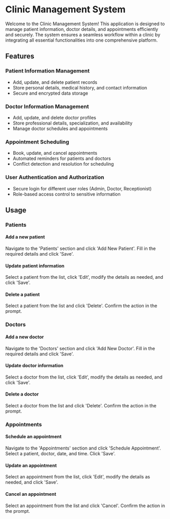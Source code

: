 # Clinic Management System

Welcome to the Clinic Management System! This application is designed to manage patient information, doctor details, and appointments efficiently and securely. The system ensures a seamless workflow within a clinic by integrating all essential functionalities into one comprehensive platform.

## Features

### Patient Information Management
- Add, update, and delete patient records
- Store personal details, medical history, and contact information
- Secure and encrypted data storage

### Doctor Information Management
- Add, update, and delete doctor profiles
- Store professional details, specialization, and availability
- Manage doctor schedules and appointments

### Appointment Scheduling
- Book, update, and cancel appointments
- Automated reminders for patients and doctors
- Conflict detection and resolution for scheduling

### User Authentication and Authorization
- Secure login for different user roles (Admin, Doctor, Receptionist)
- Role-based access control to sensitive information

## Usage

### Patients

#### Add a new patient
Navigate to the 'Patients' section and click 'Add New Patient'. Fill in the required details and click 'Save'.

#### Update patient information
Select a patient from the list, click 'Edit', modify the details as needed, and click 'Save'.

#### Delete a patient
Select a patient from the list and click 'Delete'. Confirm the action in the prompt.

### Doctors

#### Add a new doctor
Navigate to the 'Doctors' section and click 'Add New Doctor'. Fill in the required details and click 'Save'.

#### Update doctor information
Select a doctor from the list, click 'Edit', modify the details as needed, and click 'Save'.

#### Delete a doctor
Select a doctor from the list and click 'Delete'. Confirm the action in the prompt.

### Appointments

#### Schedule an appointment
Navigate to the 'Appointments' section and click 'Schedule Appointment'. Select a patient, doctor, date, and time. Click 'Save'.

#### Update an appointment
Select an appointment from the list, click 'Edit', modify the details as needed, and click 'Save'.

#### Cancel an appointment
Select an appointment from the list and click 'Cancel'. Confirm the action in the prompt.
